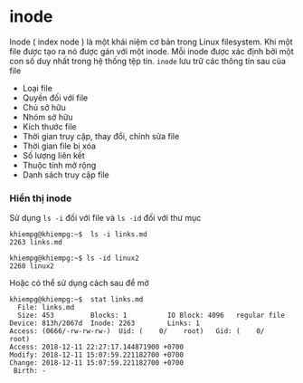 # inode

Inode ( index node ) là một khái niệm cơ bản trong Linux filesystem. Khi một file được tạo ra nó được gán với một inode. Mỗi inode được xác định bởi một con số duy nhất trong hệ thống tệp tin. `inode` lưu trữ các thông tin sau của file

- Loại file
- Quyền đối với file
- Chủ sở hữu
- Nhóm sở hữu
- Kích thước file
- Thời gian truy cập, thay đổi, chỉnh sửa file
- Thời gian file bị xóa
- Số lượng liên kết
- Thuộc tính mở rộng
- Danh sách truy cập file

### Hiển thị inode

Sử dụng `ls -i` đối với file và `ls -id` đối với thư mục

```
khiempg@khiempg:~$  ls -i links.md
2263 links.md
```

```
khiempg@khiempg:~$ ls -id linux2
2260 linux2
```

Hoặc có thể sử dụng cách sau để mở

```
khiempg@khiempg:~$  stat links.md
  File: links.md
  Size: 453       	Blocks: 1          IO Block: 4096   regular file
Device: 813h/2067d	Inode: 2263        Links: 1
Access: (0666/-rw-rw-rw-)  Uid: (    0/    root)   Gid: (    0/    root)
Access: 2018-12-11 22:27:17.144871900 +0700
Modify: 2018-12-11 15:07:59.221182700 +0700
Change: 2018-12-11 15:07:59.221182700 +0700
 Birth: -
```

